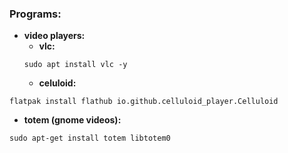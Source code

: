 ### Programs:

- **video players:**
  - **vlc:**
  ```
  sudo apt install vlc -y
  ```
  - **celuloid:**
```
flatpak install flathub io.github.celluloid_player.Celluloid
```
  - **totem (gnome videos):**
```
sudo apt-get install totem libtotem0
```
